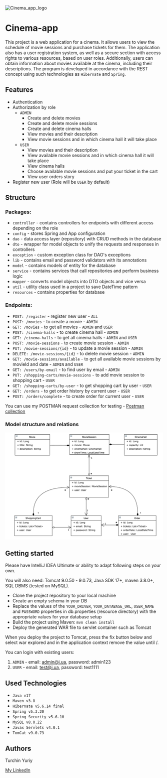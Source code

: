 
<img src="https://img.freepik.com/free-vector/cinema-realistic-poster-with-illuminated-bucket-popcorn-drink-3d-glasses-reel-tickets-blue-background-with-tapes-vector-illustration_1284-77070.jpg" alt="Cinema_app_logo" width="350" height="350">

# Cinema-app

This project is a web application for a cinema. It allows users to view the schedule of movie sessions and purchase tickets for them. The application also has a user registration system, as well as a secure section with access rights to various resources, based on user roles. Additionally, users can obtain information about movies available at the cinema, including their descriptions.
The program is developed in accordance with the REST concept using such technologies as `Hibernate` and `Spring`.



## Features

- Authentication
- Authorization by role
    - `ADMIN`
        - Create and delete movies
        - Create and delete movie sessions
        - Create and delete cinema halls
        - View movies and their description
        - View movie sessions and in which cinema hall it will take place
    - `USER`
        - View movies and their description
        - View available movie sessions and in which cinema hall it will take place
        - View cinema halls
        - Choose available movie sessions and put your ticket in the cart
        - View user orders story
- Register new user (Role will be `USER` by default)



## Structure

<H3>Packages:</H3>

- `controller` - contains controllers for endpoints with different access depending on the role    
- `config` - stores Spring and App configuration
- `dao` - data access layer (repository) with CRUD methods in the database
- `dto` - wrapper for model objects to unify the requests and responses in controllers
- `exception` - custom exception class for DAO's exceptions 
- `lib` - contains email and password validators with its annotations
- `model` - contains models of entity for the database
- `service` - contains services that call repositories and perform business logic
- `mapper` - сonverts model objects into DTO objects and vice versa
- `util` - utility class used in a project to save DateTime pattern
- `resources` - contains properties for database


<H3>Endpoints:</H3>

- `POST: /register` - register new user - `ALL`
- `POST: /movies` - to create a movie - `ADMIN`
- `GET: /movies` - to get all movies - `ADMIN` and `USER`
- `POST: /cinema-halls` - to create cinema hall - `ADMIN`
- `GET: /cinema-halls` - to get all cinema halls - `ADMIN` and `USER`
- `POST: /movie-sessions` - to create movie session - `ADMIN`
- `PUT: /movie-sessions/{id}` - to update a movie session - `ADMIN`
- `DELETE: /movie-sessions/{id}` - to delete movie session - `ADMIN`  
- `GET: /movie-sessions/available` - to get all available movie sessions by movieId and date - `ADMIN` and `USER`
- `GET: /users/by-email` - to find user by email - `ADMIN`
- `PUT: /shopping-carts/movie-sessions` - to add movie session to shopping cart - `USER`
- `GET: /shopping-carts/by-user` - to get shopping cart by user - `USER`
- `GET: /orders` - to get order history by current user - `USER`
- `POST: /orders/complete` - to create order for current user - `USER`
    
You can use my POSTMAN request collection for testing - [Postman collection](https://www.postman.com/spaceflight-geoscientist-28091609/workspace/cinema-app/collection/27140793-691a19ab-e254-4069-b641-808906a29bf5?action=share&creator=27140793)


<H3>Model structure and relations</H3>

![structure.png](structure.png)



## Getting started

Please have IntelliJ IDEA Ultimate or ability to adapt following steps on your own.

You will also need: Tomcat 9.0.50 - 9.0.73, Java SDK 17+, maven 3.8.0+, SQL DBMS (tested on MySQL).

- Clone the project repository to your local machine
- Create an empty schema in your DB
- Replace the values of the `YOUR_DRIVER`, `YOUR_DATABASE_URL`, `USER_NAME` and `PASSWORD` properties in db.properties (resource directory) with the appropriate values for your database setup
- Build the project using Maven: `mvn clean install`
- Deploy the generated WAR file to servlet container such as Tomcat

When you deploy the project to Tomcat, press the fix button below and select war explored and in the application context remove the value until /.

You can login with existing users:
1. `ADMIN` - email: admin@i.ua, password: admin123
2. `USER` - email: test@i.ua, password: test1111



## Used Technologies

- `Java v17`
- `Maven v3.8`
- `Hibernate v5.6.14 final`
- `Spring v5.3.20`  
- `Spring Security v5.6.10`
- `MySQL v8.0.22`
- `Javax Servlets v4.0.1`
- `TomCat v9.0.73`



## Authors

Turchin Yuriy

[My LinkedIn](https://www.linkedin.com/in/yurii-turchyn/)


